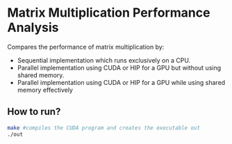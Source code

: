 # Matrix Multiplication Performance Analysis

Compares the performance of matrix multiplication by:
- Sequential implementation which runs exclusively on a CPU.
- Parallel implementation using CUDA or HIP for a GPU but without
using shared memory.
- Parallel implementation using CUDA or HIP for a GPU while using
shared memory effectively

## How to run?

```sh
make #compiles the CUDA program and creates the executable out
./out
```